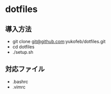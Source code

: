 dotfiles
========

導入方法
------
+ git clone git@github.com:yukofeb/dotfiles.git  
+ cd dotfiles  
+ ./setup.sh  

対応ファイル
------
+ .bashrc  
+ .vimrc  
